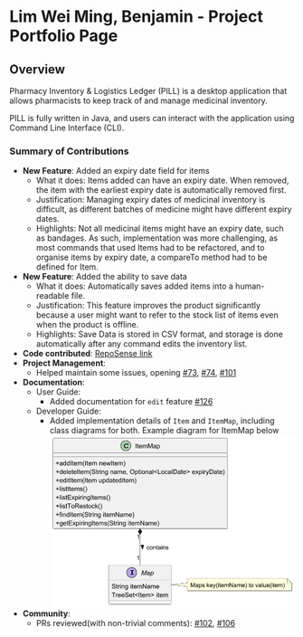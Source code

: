 # Lim Wei Ming, Benjamin - Project Portfolio Page

## Overview
Pharmacy Inventory & Logistics Ledger (PILL) is a desktop application that allows
pharmacists to keep track of and manage medicinal inventory. 

PILL is fully written in Java, and users can interact with the application using
Command Line Interface (CLI).

### Summary of Contributions

- **New Feature**: Added an expiry date field for items
  - What it does: Items added can have an expiry date. When removed, the item
      with the earliest expiry date is automatically removed first.
  - Justification: Managing expiry dates of medicinal inventory is difficult, as 
      different batches of medicine might have different expiry dates. 
  - Highlights: Not all medicinal items might have an expiry date, such as bandages. 
      As such, implementation was more challenging, as most commands that used Items
      had to be refactored, and to organise items by expiry date, a compareTo method
      had to be defined for Item.
- **New Feature**: Added the ability to save data
  - What it does: Automatically saves added items into a human-readable file. 
  - Justification: This feature improves the product significantly because 
      a user might want to refer to the stock list of items even when the product
      is offline.
  - Highlights: Save Data is stored in CSV format, and storage is done automatically
      after any command edits the inventory list.
- **Code contributed**: [RepoSense link](https://nus-cs2113-ay2425s1.github.io/tp-dashboard/?search=yakultbottle&breakdown=true)
- **Project Management**:
  - Helped maintain some issues, opening
      [#73](https://github.com/AY2425S1-CS2113-W14-4/tp/issues/73),
      [#74](https://github.com/AY2425S1-CS2113-W14-4/tp/issues/74),
      [#101](https://github.com/AY2425S1-CS2113-W14-4/tp/issues/101)
- **Documentation**:
  - User Guide:
    - Added documentation for `edit` feature [#126](https://github.com/AY2425S1-CS2113-W14-4/tp/pull/126)
  - Developer Guide:
    - Added implementation details of `Item` and `ItemMap`, including class diagrams for both.
      Example diagram for ItemMap below
      ![ItemMap-ClassDiagram](../diagrams/ItemMap-ClassDiagram.png)
- **Community**:
  - PRs reviewed(with non-trivial comments): 
  [#102](https://github.com/AY2425S1-CS2113-W14-4/tp/pull/102), 
  [#106](https://github.com/AY2425S1-CS2113-W14-4/tp/pull/106)
